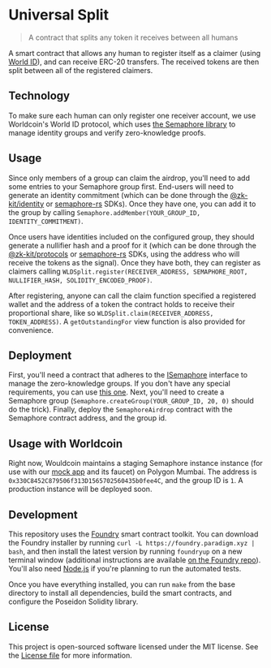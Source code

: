 # Universal Split

> A contract that splits any token it receives between all humans

A smart contract that allows any human to register itself as a claimer (using [World ID](https://id.worldcoin.org)), and can receive ERC-20 transfers. The received tokens are then split between all of the registered claimers.

## Technology

To make sure each human can only register one receiver account, we use Worldcoin's World ID protocol, which uses [the Semaphore library](http://semaphore.appliedzkp.org) to manage identity groups and verify zero-knowledge proofs.

## Usage

Since only members of a group can claim the airdrop, you'll need to add some entries to your Semaphore group first. End-users will need to generate an identity commitment (which can be done through the [@zk-kit/identity](https://github.com/appliedzkp/zk-kit/tree/main/packages/identity) or [semaphore-rs](https://github.com/worldcoin/semaphore-rs) SDKs). Once they have one, you can add it to the group by calling `Semaphore.addMember(YOUR_GROUP_ID, IDENTITY_COMMITMENT)`.

Once users have identities included on the configured group, they should generate a nullifier hash and a proof for it (which can be done through the [@zk-kit/protocols](https://github.com/appliedzkp/zk-kit/tree/main/packages/protocols) or [semaphore-rs](https://github.com/worldcoin/semaphore-rs) SDKs, using the address who will receive the tokens as the signal). Once they have both, they can register as claimers calling `WLDSplit.register(RECEIVER_ADDRESS, SEMAPHORE_ROOT, NULLIFIER_HASH, SOLIDITY_ENCODED_PROOF)`.

After registering, anyone can call the claim function specified a registered wallet and the address of a token the contract holds to receive their proportional share, like so `WLDSplit.claim(RECEIVER_ADDRESS, TOKEN_ADDRESS)`. A `getOutstandingFor` view function is also provided for convenience.

## Deployment

First, you'll need a contract that adheres to the [ISemaphore](https://github.com/worldcoin/world-id-example-airdrop/blob/main/src/interfaces/ISemaphore.sol) interface to manage the zero-knowledge groups. If you don't have any special requirements, you can use [this one](https://github.com/worldcoin/world-id-example-airdrop/blob/main/src/Semaphore.sol). Next, you'll need to create a Semaphore group (`Semaphore.createGroup(YOUR_GROUP_ID, 20, 0)` should do the trick). Finally, deploy the `SemaphoreAirdrop` contract with the Semaphore contract address, and the group id.

## Usage with Worldcoin

Right now, Wouldcoin maintains a staging Semaphore instance instance (for use with our [mock app](https://mock-app.id.worldcoin.org) and its faucet) on Polygon Mumbai. The address is `0x330C8452C879506f313D1565702560435b0fee4C`, and the group ID is `1`. A production instance will be deployed soon.

## Development

This repository uses the [Foundry](https://github.com/gakonst/foundry) smart contract toolkit. You can download the Foundry installer by running `curl -L https://foundry.paradigm.xyz | bash`, and then install the latest version by running `foundryup` on a new terminal window (additional instructions are available [on the Foundry repo](https://github.com/gakonst/foundry#installation)). You'll also need [Node.js](https://nodejs.org) if you're planning to run the automated tests.

Once you have everything installed, you can run `make` from the base directory to install all dependencies, build the smart contracts, and configure the Poseidon Solidity library.

## License

This project is open-sourced software licensed under the MIT license. See the [License file](LICENSE) for more information.
